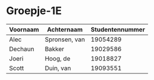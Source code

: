 ﻿# Groepje-1E

| Voornaam | Achternaam | Studentennummer |
| --- | --- | --- |
| Alec | Spronsen, van | 19054289 |
| Dechaun | Bakker | 19029586 |
| Joeri | Hoog, de | 19018827 |
| Scott | Duin, van | 19093551 |

